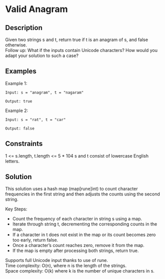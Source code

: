 # Valid Anagram

## Description
Given two strings s and t, return true if t is an anagram of s, and false otherwise.   
Follow up: What if the inputs contain Unicode characters? How would you adapt your solution to such a case?

## Examples
Example 1:
~~~
Input: s = "anagram", t = "nagaram"

Output: true
~~~

Example 2:
~~~
Input: s = "rat", t = "car"

Output: false
~~~

## Constraints    
1 <= s.length, t.length <= 5 * 104
s and t consist of lowercase English letters.

## Solution
This solution uses a hash map (map[rune]int) to count character frequencies in the first string and then adjusts the counts using the second string.

Key Steps:
- Count the frequency of each character in string s using a map.
- Iterate through string t, decrementing the corresponding counts in the map.
- If a character in t does not exist in the map or its count becomes zero too early, return false.
- Once a character’s count reaches zero, remove it from the map.
- If the map is empty after processing both strings, return true.

Supports full Unicode input thanks to use of rune.   
Time complexity: O(n), where n is the length of the strings.    
Space complexity: O(k) where k is the number of unique characters in s.